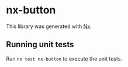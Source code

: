 # nx-button

This library was generated with [Nx](https://nx.dev).

## Running unit tests

Run `nx test nx-button` to execute the unit tests.
